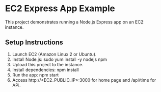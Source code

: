 # EC2 Express App Example

This project demonstrates running a Node.js Express app on an EC2 instance.

## Setup Instructions

1. Launch EC2 (Amazon Linux 2 or Ubuntu).
2. Install Node.js: sudo yum install -y nodejs npm
3. Upload this project to the instance.
4. Install dependencies: npm install
5. Run the app: npm start
6. Access http://<EC2_PUBLIC_IP>:3000 for home page and /api/time for API.
